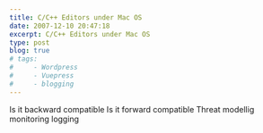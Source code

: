 ```yaml
---
title: C/C++ Editors under Mac OS
date: 2007-12-10 20:47:18
excerpt: C/C++ Editors under Mac OS
type: post
blog: true
# tags:
#     - Wordpress
#     - Vuepress
#     - blogging
---
```


Is it backward compatible
Is it forward compatible
Threat modellig
monitoring
logging
